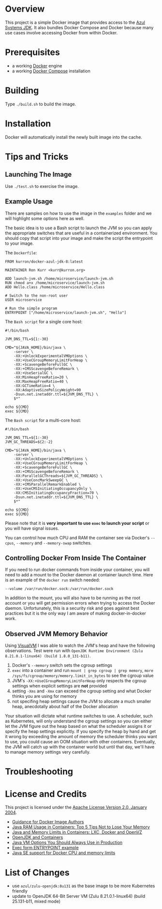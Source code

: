 # Overview
This project is a simple Docker image that provides access to the
[Azul Systems JDK](http://www.azul.com/downloads/zulu/).  It also bundles
Docker Compose and Docker because many use cases involve accessing Docker
from within Docker.


# Prerequisites
* a working [Docker](http://docker.io) engine
* a working [Docker Compose](http://docker.io) installation

# Building
Type `./build.sh` to build the image.

# Installation
Docker will automatically install the newly built image into the cache.

# Tips and Tricks

## Launching The Image
Use `./test.sh` to exercise the image.  

## Example Usage
There are samples on how to use the image in the `examples` folder and we will
highlight some options here as well.

The basic idea is to use a Bash script to launch the JVM so you can apply
the appropriate switches that are useful in a containerized environment.  You
should copy that script into your image and make the script the entrypoint
to your image.

The `Dockerfile`:
```
FROM kurron/docker-azul-jdk-8:latest

MAINTAINER Ron Kurr <kurr@kurron.org>

ADD launch-jvm.sh /home/microservice/launch-jvm.sh
RUN chmod a+x /home/microservice/launch-jvm.sh
ADD Hello.class /home/microservice/Hello.class

# Switch to the non-root user
USER microservice

# Run the simple program
ENTRYPOINT ["/home/microservice/launch-jvm.sh", "Hello"]
```
The `Bash script` for a single core host:
```
#!/bin/bash

JVM_DNS_TTL=${1:-30}

CMD="${JAVA_HOME}/bin/java \
    -server \
    -XX:+UnlockExperimentalVMOptions \
    -XX:+UseCGroupMemoryLimitForHeap \
    -XX:+ScavengeBeforeFullGC \
    -XX:+CMSScavengeBeforeRemark \
    -XX:+UseSerialGC \
    -XX:MinHeapFreeRatio=20 \
    -XX:MaxHeapFreeRatio=40 \
    -XX:GCTimeRatio=4 \
    -XX:AdaptiveSizePolicyWeight=90
    -Dsun.net.inetaddr.ttl=${JVM_DNS_TTL} \
    $*"

echo ${CMD}
exec ${CMD}
```

The `Bash script` for a multi-core host:
```
#!/bin/bash

JVM_DNS_TTL=${1:-30}
JVM_GC_THREADS=${2:-2}

CMD="${JAVA_HOME}/bin/java \
    -server \
    -XX:+UnlockExperimentalVMOptions \
    -XX:+UseCGroupMemoryLimitForHeap \
    -XX:+ScavengeBeforeFullGC \
    -XX:+CMSScavengeBeforeRemark \
    -XX:ParallelGCThreads=${JVM_GC_THREADS} \
    -XX:+UseConcMarkSweepGC \
    -XX:+CMSParallelRemarkEnabled \
    -XX:+UseCMSInitiatingOccupancyOnly \
    -XX:CMSInitiatingOccupancyFraction=70 \
    -Dsun.net.inetaddr.ttl=${JVM_DNS_TTL} \
    $*"

echo ${CMD}
exec ${CMD}
```

Please note that it is **very important to use `exec` to launch your script**
or you will have signal issues.

You can control how much CPU and RAM the container see via Docker's
`--cpus`, `--memory` and `--memory-swap` switches.

## Controlling Docker From Inside The Container
If you need to run docker commands from inside your container, you will need
to add a mount to the Docker daemon at container launch time.  Here is an
example of the `docker run` switch needed:

`--volume /var/run/docker.sock:/var/run/docker.sock`

In addition to the mount, you will also have to be running as the root
account or you will get permission errors when trying to access the Docker
daemon.  Unfortunately, this is a security risk and goes against best practices
but it is the only way I am aware of making docker-in-docker work.

## Observed JVM Memory Behavior
Using [VisualVM](https://visualvm.github.io/) I was able to watch the JVM's heap
and have the following observations. Test were run with 
`OpenJDK Runtime Environment (Zulu 8.21.0.1-linux64) (build 1.8.0_131-b11)`.

1. Docker's `--memory` switch sets the cgroup settings
1. `exec` into a container and run `mount | grep cgroup | grep memory`, `more /sys/fs/cgroup/memory/memory.limit_in_bytes` to see the cgroup value
1. JVM's `-XX:+UseCGroupMemoryLimitForHeap` only respects the cgroup settings when explicit settings are **not** provided
1. setting `-Xms` and `-Xmx` can exceed the cgroup setting and what Docker thinks you are using for memory
1. not specifing heap settings cause the JVM to allocate a much smaller heap, anecdotally about half of the Docker allocation 

Your situation will dictate what runtime switches to use. A scheduler, such as Kubernetes,
will only understand the cgroup settings so you can either let the JVM figure out the heap
based on what the scheduler assigns it or specify the heap settings explicitly.  If you
specify the heap by hand and get it wrong by exceeding the amount of memory the scheduler
thinks you want to use, you could cause an OOM situation with other containers.
Eventually, the JVM will catch up with the container world but until that day, we'll have
to manage memory settings very carefully. 

# Troubleshooting

# License and Credits
This project is licensed under the
[Apache License Version 2.0, January 2004](http://www.apache.org/licenses/).

* [Guidance for Docker Image Authors](http://www.projectatomic.io/docs/docker-image-author-guidance/)
* [Java RAM Usage in Containers: Top 5 Tips Not to Lose Your Memory](http://blog.jelastic.com/2017/04/13/java-ram-usage-in-containers-top-5-tips-not-to-lose-your-memory/)
* [Java and Memory Limits in Containers: LXC, Docker and OpenVZ](http://blog.jelastic.com/2016/05/03/java-and-memory-limits-in-containers-lxc-docker-and-openvz/)
* [OpenJDK and Containers](https://developers.redhat.com/blog/2017/04/04/openjdk-and-containers/)
* [Java VM Options You Should Always Use in Production](http://blog.sokolenko.me/2014/11/javavm-options-production.html)
* [Exec form ENTRYPOINT example](https://docs.docker.com/engine/reference/builder/#exec-form-entrypoint-example)
* [Java SE support for Docker CPU and memory limits](https://blogs.oracle.com/java-platform-group/java-se-support-for-docker-cpu-and-memory-limits)

# List of Changes

* use `azul/zulu-openjdk:8u131` as the base image to be more Kubernetes friendly
* update to OpenJDK 64-Bit Server VM (Zulu 8.21.0.1-linux64) (build 25.131-b11, mixed mode)
